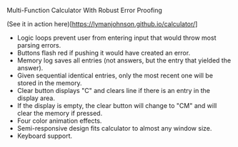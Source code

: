 Multi-Function Calculator With Robust Error Proofing

(See it in action here)[https://lymanjohnson.github.io/calculator/]

- Logic loops prevent user from entering input that would throw most parsing errors.
- Buttons flash red if pushing it would have created an error.
- Memory log saves all entries (not answers, but the entry that yielded the answer).
- Given sequential identical entries, only the most recent one will be stored in the memory.
- Clear button displays "C" and clears line if there is an entry in the display area.
- If the display is empty, the clear button will change to "CM" and will clear the memory if pressed.
- Four color animation effects.
- Semi-responsive design fits calculator to almost any window size.
- Keyboard support.
